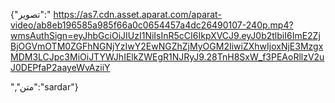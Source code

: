 {"تصویر":"
https://as7.cdn.asset.aparat.com/aparat-video/ab8eb196585a985f66a0c0654457a4dc26490107-240p.mp4?wmsAuthSign=eyJhbGciOiJIUzI1NiIsInR5cCI6IkpXVCJ9.eyJ0b2tlbiI6ImE2ZjBjOGVmOTM0ZGFhNGNjYzIwY2EwNGZhZjMyOGM2IiwiZXhwIjoxNjE3MzgxMDM3LCJpc3MiOiJTYWJhIElkZWEgR1NJRyJ9.28TnH8SxW_f3PEAoRllzV2uJ0DEPfaP2aayeWvAziiY

","متن":"sardar"}
